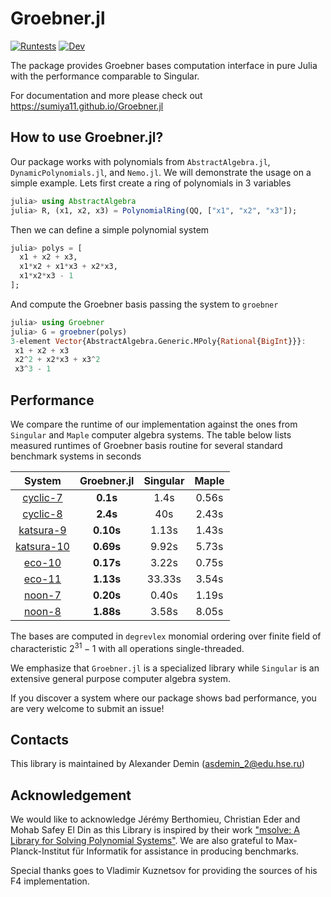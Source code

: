 # Groebner.jl

[![Runtests](https://github.com/sumiya11/Groebner.jl/actions/workflows/Runtests.yml/badge.svg)](https://github.com/sumiya11/Groebner.jl/actions/workflows/Runtests.yml)
[![Dev](https://img.shields.io/badge/docs-dev-blue.svg)](https://sumiya11.github.io/Groebner.jl)


The package provides Groebner bases computation interface in pure Julia with the performance comparable to Singular.

For documentation and more please check out https://sumiya11.github.io/Groebner.jl

## How to use Groebner.jl?

Our package works with polynomials from `AbstractAlgebra.jl`, `DynamicPolynomials.jl`, and `Nemo.jl`. We will demonstrate the usage on a simple example. Lets first create a ring of polynomials in 3 variables

```julia
julia> using AbstractAlgebra
julia> R, (x1, x2, x3) = PolynomialRing(QQ, ["x1", "x2", "x3"]);
```

Then we can define a simple polynomial system

```julia
julia> polys = [
  x1 + x2 + x3,
  x1*x2 + x1*x3 + x2*x3,
  x1*x2*x3 - 1
];
```

And compute the Groebner basis passing the system to `groebner`


```julia
julia> using Groebner
julia> G = groebner(polys)
3-element Vector{AbstractAlgebra.Generic.MPoly{Rational{BigInt}}}:
 x1 + x2 + x3
 x2^2 + x2*x3 + x3^2
 x3^3 - 1
```

## Performance

We compare the runtime of our implementation against the ones from `Singular` and `Maple` computer algebra systems. The table below lists measured runtimes of Groebner basis routine for several standard benchmark systems in seconds

|   System    |  Groebner.jl    | Singular | Maple |
| :---:       | :---: | :----: |  :---:   |
| [cyclic-7](https://github.com/sumiya11/Groebner.jl/tree/master/benchmark/systems/standard/cyclic12.txt)   | **0.1s**  | 1.4s    | 0.56s |
| [cyclic-8](https://github.com/sumiya11/Groebner.jl/tree/master/benchmark/systems/standard/cyclic13.txt)   |  **2.4s**  | 40s    | 2.43s |
| [katsura-9](https://github.com/sumiya11/Groebner.jl/tree/master/benchmark/systems/standard/katsura9.txt)    | **0.10s**  | 1.13s    | 1.43s |
| [katsura-10](https://github.com/sumiya11/Groebner.jl/tree/master/benchmark/systems/standard/katsura10.txt)  |  **0.69s**  | 9.92s   | 5.73s |
| [eco-10](https://github.com/sumiya11/Groebner.jl/tree/master/benchmark/systems/standard/eco10.txt)   |  **0.17s**  | 3.22s   | 0.75s |
| [eco-11](https://github.com/sumiya11/Groebner.jl/tree/master/benchmark/systems/standard/eco11.txt)   | **1.13s**  | 33.33s   | 3.54s |
| [noon-7](https://github.com/sumiya11/Groebner.jl/tree/master/benchmark/systems/standard/noon7.txt)      |  **0.20s**  | 0.40s    | 1.19s|
| [noon-8](https://github.com/sumiya11/Groebner.jl/tree/master/benchmark/systems/standard/noon8.txt)      |  **1.88s**  | 3.58s    | 8.05s |

The bases are computed in `degrevlex` monomial ordering over finite field of characteristic $2^{31}-1$ with all operations single-threaded.

We emphasize that `Groebner.jl` is a specialized library while `Singular` is an extensive general purpose computer algebra system.

If you discover a system where our package shows bad performance, you are very welcome to submit an issue!  

## Contacts

This library is maintained by Alexander Demin (<asdemin_2@edu.hse.ru>)

## Acknowledgement

We would like to acknowledge Jérémy Berthomieu, Christian Eder and Mohab Safey El Din as this Library is inspired by their work ["msolve: A Library for Solving Polynomial Systems"](https://arxiv.org/abs/2104.03572). We are also grateful to Max-Planck-Institut für Informatik for assistance in producing benchmarks.

Special thanks goes to Vladimir Kuznetsov for providing the sources of his F4 implementation.
